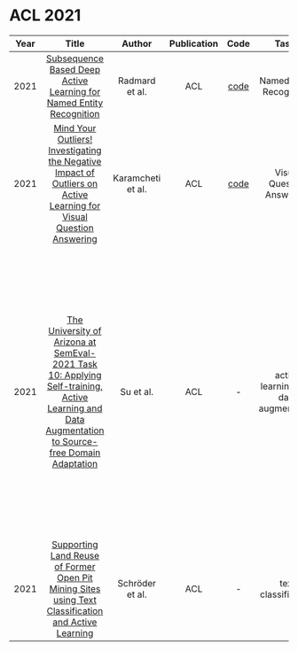 # ACL 2021

| Year |                                                       Title                                                       |   Author    | Publication | Code | Tasks | Notes | Datasets| Notions |
|:----:|:-----------------------------------------------------------------------------------------------------------------:|:-----------:|:-----------:|:----:|:----:|:-----:|:-----:|:-----:|
| 2021 |                                        [Subsequence Based Deep Active Learning for Named Entity Recognition](https://aclanthology.org/2021.acl-long.332/)                                        |  Radmard et al.   |     ACL     | [code](https://github.com/puria-radmard/RFL-SBDALNER) |   Named Entity Recognition   |  `Uncertainty`, `CNN-LSTM `,`None`, `Tra`, `Hard`     | OntoNotes 5.0, CoNLL 2003      |       |
| 2021 |                [Mind Your Outliers! Investigating the Negative Impact of Outliers on Active Learning for Visual Question Answering](https://aclanthology.org/2021.acl-long.564/)                 | Karamcheti et al. |     ACL     |     [code](https://github.com/siddk/vqa-outliers)     |  Visual Question Answering   |   `collective outliers+Any`, `Any`, `Any`, `Any`, `Any`    | VQA Datasets,VQA-2      |       |
| 2021 | [The University of Arizona at SemEval-2021 Task 10: Applying Self-training, Active Learning and Data Augmentation to Source-free Domain Adaptation](https://aclanthology.org/2021.semeval-1.56/) |     Su et al.     |     ACL     |                           -                           |  active learning with data augmentation    |      `Existing`  |      |   We show that self-training, active learning and data aug- mentation techniques can improve the general- ization ability of the model on the unlabeled target domain data without accessing source domain data.    |
| 2021 |                        [Supporting Land Reuse of Former Open Pit Mining Sites using Text Classification and Active Learning](https://aclanthology.org/2021.acl-long.320/)                        |  Schröder et al.  |     ACL     |                           -                           |  text classification    |  `Uncertainty`, `DNNs`, `None`, `Tra`, `Hard`     |   created dataset     |       |
